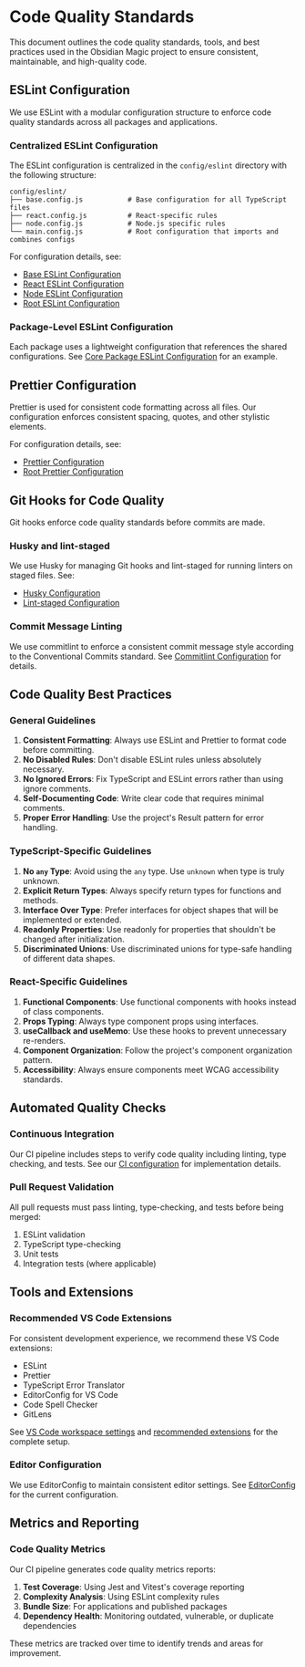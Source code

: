 # Code Quality Standards

This document outlines the code quality standards, tools, and best practices used in the Obsidian Magic project to ensure consistent, maintainable, and high-quality code.

## ESLint Configuration

We use ESLint with a modular configuration structure to enforce code quality standards across all packages and applications.

### Centralized ESLint Configuration

The ESLint configuration is centralized in the `config/eslint` directory with the following structure:

```
config/eslint/
├── base.config.js           # Base configuration for all TypeScript files
├── react.config.js          # React-specific rules
├── node.config.js           # Node.js specific rules
└── main.config.js           # Root configuration that imports and combines configs
```

For configuration details, see:
- [Base ESLint Configuration](../../config/eslint/base.config.js)
- [React ESLint Configuration](../../config/eslint/react.config.js)
- [Node ESLint Configuration](../../config/eslint/node.config.js)
- [Root ESLint Configuration](../../eslint.config.js)

### Package-Level ESLint Configuration

Each package uses a lightweight configuration that references the shared configurations. See [Core Package ESLint Configuration](../../packages/core/eslint.config.js) for an example.

## Prettier Configuration

Prettier is used for consistent code formatting across all files. Our configuration enforces consistent spacing, quotes, and other stylistic elements.

For configuration details, see:
- [Prettier Configuration](../../config/prettier/config.js)
- [Root Prettier Configuration](../../prettier.config.js)

## Git Hooks for Code Quality

Git hooks enforce code quality standards before commits are made.

### Husky and lint-staged

We use Husky for managing Git hooks and lint-staged for running linters on staged files. See:
- [Husky Configuration](../../.husky/pre-commit)
- [Lint-staged Configuration](../../.lintstagedrc.js)

### Commit Message Linting

We use commitlint to enforce a consistent commit message style according to the Conventional Commits standard. See [Commitlint Configuration](../../config/commitlint/config.js) for details.

## Code Quality Best Practices

### General Guidelines

1. **Consistent Formatting**: Always use ESLint and Prettier to format code before committing.
2. **No Disabled Rules**: Don't disable ESLint rules unless absolutely necessary.
3. **No Ignored Errors**: Fix TypeScript and ESLint errors rather than using ignore comments.
4. **Self-Documenting Code**: Write clear code that requires minimal comments.
5. **Proper Error Handling**: Use the project's Result pattern for error handling.

### TypeScript-Specific Guidelines

1. **No `any` Type**: Avoid using the `any` type. Use `unknown` when type is truly unknown.
2. **Explicit Return Types**: Always specify return types for functions and methods.
3. **Interface Over Type**: Prefer interfaces for object shapes that will be implemented or extended.
4. **Readonly Properties**: Use readonly for properties that shouldn't be changed after initialization.
5. **Discriminated Unions**: Use discriminated unions for type-safe handling of different data shapes.

### React-Specific Guidelines

1. **Functional Components**: Use functional components with hooks instead of class components.
2. **Props Typing**: Always type component props using interfaces.
3. **useCallback and useMemo**: Use these hooks to prevent unnecessary re-renders.
4. **Component Organization**: Follow the project's component organization pattern.
5. **Accessibility**: Always ensure components meet WCAG accessibility standards.

## Automated Quality Checks

### Continuous Integration

Our CI pipeline includes steps to verify code quality including linting, type checking, and tests. See our [CI configuration](../../.github/workflows/ci.yml) for implementation details.

### Pull Request Validation

All pull requests must pass linting, type-checking, and tests before being merged:

1. ESLint validation
2. TypeScript type-checking
3. Unit tests
4. Integration tests (where applicable)

## Tools and Extensions

### Recommended VS Code Extensions

For consistent development experience, we recommend these VS Code extensions:

- ESLint
- Prettier
- TypeScript Error Translator
- EditorConfig for VS Code
- Code Spell Checker
- GitLens

See [VS Code workspace settings](../../.vscode/settings.json) and [recommended extensions](../../.vscode/extensions.json) for the complete setup.

### Editor Configuration

We use EditorConfig to maintain consistent editor settings. See [EditorConfig](../../.editorconfig) for the current configuration.

## Metrics and Reporting

### Code Quality Metrics

Our CI pipeline generates code quality metrics reports:

1. **Test Coverage**: Using Jest and Vitest's coverage reporting
2. **Complexity Analysis**: Using ESLint complexity rules
3. **Bundle Size**: For applications and published packages
4. **Dependency Health**: Monitoring outdated, vulnerable, or duplicate dependencies

These metrics are tracked over time to identify trends and areas for improvement. 